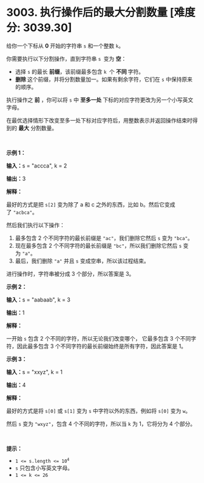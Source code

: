 # 3003. 执行操作后的最大分割数量 [难度分: 3039.30]

<p>给你一个下标从 <strong>0</strong> 开始的字符串&nbsp;<code>s</code>&nbsp;和一个整数&nbsp;<code>k</code>。</p>

<p>你需要执行以下分割操作，直到字符串&nbsp;<code>s&nbsp;</code>变为&nbsp;<strong>空</strong>：</p>

<ul>
	<li>选择&nbsp;<code>s</code>&nbsp;的最长&nbsp;<strong>前缀</strong>，该前缀最多包含&nbsp;<code>k&nbsp;</code>个&nbsp;<strong>不同&nbsp;</strong>字符。</li>
	<li><strong>删除&nbsp;</strong>这个前缀，并将分割数量加一。如果有剩余字符，它们在&nbsp;<code>s</code>&nbsp;中保持原来的顺序。</li>
</ul>

<p>执行操作之 <strong>前</strong> ，你可以将&nbsp;<code>s</code>&nbsp;中&nbsp;<strong>至多一处 </strong>下标的对应字符更改为另一个小写英文字母。</p>

<p>在最优选择情形下改变至多一处下标对应字符后，用整数表示并返回操作结束时得到的 <strong>最大</strong> 分割数量。</p>

<p>&nbsp;</p>

<p><strong class="example">示例 1：</strong></p>

<div class="example-block">
<p><strong>输入：</strong><span class="example-io">s = "accca", k = 2</span></p>

<p><strong>输出：</strong><span class="example-io">3</span></p>

<p><strong>解释：</strong></p>

<p>最好的方式是把&nbsp;<code>s[2]</code>&nbsp;变为除了 a 和 c 之外的东西，比如&nbsp;b。然后它变成了&nbsp;<code>"acbca"</code>。</p>

<p>然后我们执行以下操作：</p>

<ol>
	<li>最多包含 2 个不同字符的最长前缀是 <code>"ac"</code>，我们删除它然后&nbsp;<code>s</code> 变为&nbsp;<code>"bca"</code>。</li>
	<li>现在最多包含 2 个不同字符的最长前缀是&nbsp;<code>"bc"</code>，所以我们删除它然后&nbsp;<code>s</code> 变为&nbsp;<code>"a"</code>。</li>
	<li>最后，我们删除&nbsp;<code>"a"</code>&nbsp;并且&nbsp;<code>s</code>&nbsp;变成空串，所以该过程结束。</li>
</ol>

<p>进行操作时，字符串被分成 3 个部分，所以答案是 3。</p>
</div>

<p><strong class="example">示例 2：</strong></p>

<div class="example-block">
<p><strong>输入：</strong><span class="example-io">s = "aabaab", k = 3</span></p>

<p><strong>输出：</strong><span class="example-io">1</span></p>

<p><strong>解释：</strong></p>

<p>一开始&nbsp;<code>s</code>&nbsp;包含 2 个不同的字符，所以无论我们改变哪个，&nbsp;它最多包含 3 个不同字符，因此最多包含 3 个不同字符的最长前缀始终是所有字符，因此答案是 1。</p>
</div>

<p><strong class="example">示例 3：</strong></p>

<div class="example-block">
<p><strong>输入：</strong><span class="example-io">s = "xxyz", k = 1</span></p>

<p><span class="example-io"><b>输出：</b>4</span></p>

<p><strong>解释：</strong></p>

<p>最好的方式是将&nbsp;<code>s[0]</code>&nbsp;或&nbsp;<code>s[1]</code>&nbsp;变为&nbsp;<code>s</code>&nbsp;中字符以外的东西，例如将&nbsp;<code>s[0]</code>&nbsp;变为&nbsp;<code>w</code>。</p>

<p>然后&nbsp;<code>s</code>&nbsp;变为&nbsp;<code>"wxyz"</code>，包含 4 个不同的字符，所以当&nbsp;<code>k</code>&nbsp;为 1，它将分为 4 个部分。</p>
</div>

<p>&nbsp;</p>

<p><strong>提示：</strong></p>

<ul>
	<li><code>1 &lt;= s.length &lt;= 10<sup>4</sup></code></li>
	<li><code>s</code>&nbsp;只包含小写英文字母。</li>
	<li><code>1 &lt;= k &lt;= 26</code></li>
</ul>

